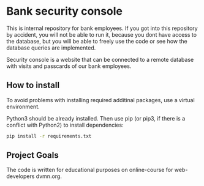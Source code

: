 # Bank security console

This is internal repository for bank employees. If you got into this repository by accident, you will not be able to run it, because you dont have access to the database, but you will be able to freely use the code or see how the database queries are implemented.

Security console is a website that can be connected to a remote database with visits and passcards of our bank employees.

## How to install

To avoid problems with installing required additinal packages, use a virtual environment.

Python3 should be already installed. Then use pip (or pip3, if there is a conflict with Python2) to install dependencies:

```bash
pip install -r requirements.txt
```

## Project Goals

The code is written for educational purposes on online-course for web-developers dvmn.org.